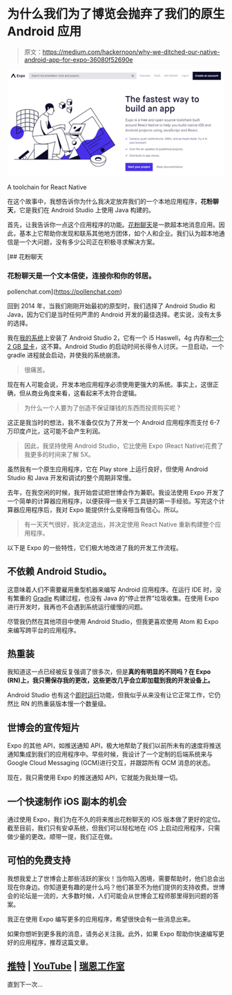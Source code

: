 # 为什么我们为了博览会抛弃了我们的原生 Android 应用

> 原文：<https://medium.com/hackernoon/why-we-ditched-our-native-android-app-for-expo-36080f52690e>

![](img/fffbe3872bb81e90924c098a7a5c40a8.png)

A toolchain for React Native

在这个故事中，我想告诉你为什么我决定放弃我们的一个本地应用程序，**花粉聊天**，它是我们在 Android Studio 上使用 Java 构建的。

首先，让我告诉你一点这个应用程序的功能。[花粉聊天](https://pollenchat.com)是一款超本地消息应用。因此，基本上它帮助你发现和联系其他地方团体，如个人和企业。我们认为超本地通信是一个大问题，没有多少公司正在积极寻求解决方案。

[](https://pollenchat.com) [## 花粉聊天

### 花粉聊天是一个文本信使，连接你和你的邻居。

pollenchat.com](https://pollenchat.com) 

回到 2014 年，当我们刚刚开始最初的原型时，我们选择了 Android Studio 和 Java，因为它们是当时任何严肃的 Android 开发的最佳选择。老实说，没有太多的选择。

我在[我的系统](http://www.dell.com/support/home/in/en/inbsd1/product-support/product/inspiron-15-3542-laptop/drivers)上安装了 Android Studio 2，它有一个 i5 Haswell，4g 内存和[一个 2 GB 显卡](https://www.geforce.com/hardware/notebook-gpus/geforce-gt-640m)，这不算。Android Studio 的启动时间长得令人讨厌。一旦启动，一个 gradle 进程就会启动，并使我的系统崩溃。

> 很痛苦。

现在有人可能会说，开发本地应用程序必须使用更强大的系统。事实上，这很正确，但从商业角度来看，这看起来不太符合逻辑。

> 为什么一个人要为了创造不保证赚钱的东西而投资购买呢？

这正是我当时的想法，我不准备仅仅为了开发一个 Android 应用程序而支付 6-7 万印度卢比，这可能不会产生利润。

> 因此，我坚持使用 Android Studio，它比使用 Expo (React Native)花费了我更多的时间来了解 5X。

虽然我有一个原生应用程序，它在 Play store 上运行良好，但使用 Android Studio 和 Java 开发和调试的整个周期非常慢。

去年，在我空闲的时候，我开始尝试把世博会作为兼职。我设法使用 Expo 开发了一个简单的计算器应用程序，以便获得一些关于工具链的第一手经验。写完这个计算器应用程序后，我对 Expo 能提供什么变得相当有信心。所以。

> 有一天天气很好，我决定退出，并决定使用 React Native 重新构建整个应用程序。

以下是 Expo 的一些特性，它们极大地改进了我的开发工作流程。

## 不依赖 Android Studio。

这意味着人们不需要雇用重型机器来编写 Android 应用程序。在运行 IDE 时，没有繁重的 [Gradle](https://gradle.org/) 构建过程，也没有 Java 的“停止世界”垃圾收集。在使用 Expo 进行开发时，我再也不会遇到系统运行缓慢的问题。

尽管我仍然在其他项目中使用 Android Studio，但我更喜欢使用 Atom 和 Expo 来编写跨平台的应用程序。

## 热重装

我知道这一点已经被反复强调了很多次，但是**真的有明显的不同吗？在 Expo (RN)上，我只需保存我的更改，这些更改几乎会立即加载到我的开发设备上。**

Android Studio 也有这个[即时运行](https://developer.android.com/studio/run/)功能，但我似乎从来没有让它正常工作，它仍然比 RN 的热重装版本慢一个数量级。

## 世博会的宣传短片

Expo 的其他 API，如推送通知 API，极大地帮助了我们以前所未有的速度将推送通知集成到我们的应用程序中。早些时候，我设计了一个定制的后端系统来与 Google Cloud Messaging (GCM)进行交互，并跟踪所有 GCM 消息的状态。

现在，我只需使用 Expo 的推送通知 API，它就能为我处理一切。

## 一个快速制作 iOS 副本的机会

通过使用 Expo，我们为在不久的将来推出花粉聊天的 iOS 版本做了更好的定位。截至目前，我们只有安卓系统，但我们可以轻松地在 iOS 上启动应用程序，只需做少量的更改。顺带一提，我们正在做。

## 可怕的免费支持

我想我爱上了世博会上那些活跃的家伙！当你陷入困境，需要帮助时，他们总会出现在你身边。你知道更有趣的是什么吗？他们甚至不为他们提供的支持收费。世博会的论坛是一流的，大多数时候，人们可能会从世博会工程师那里得到问题的答案。

我正在使用 Expo 编写更多的应用程序，希望很快会有一些消息出来。

如果你想听到更多我的消息，请务必关注我。此外，如果 Expo 帮助你快速编写更好的应用程序，推荐这篇文章。

## [推特](https://twitter.com/rajat1saxena) | [YouTube](https://www.youtube.com/channel/UCUmQhjjF9bsIaVDJUHSIIKw) | [瑞恩工作室](https://medium.com/rayn-studios)

直到下一次…